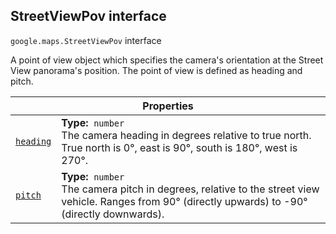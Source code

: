 
<devsite-heading text=" StreetViewPov interface" for="StreetViewPov" level="h2" link="" toc="" back-to-top=""><h2 id="StreetViewPov" is-upgraded="">StreetViewPov interface </h2></devsite-heading>
<p>
<code translate="no" dir="ltr"><span itemprop="path">google.maps</span>.<span itemprop="name">StreetViewPov</span></code>
interface
</p>
<p>A point of view object which specifies the camera's orientation at the Street View panorama's position. The point of view is defined as heading and pitch.</p>
<div class="devsite-table-wrapper"><table class="properties responsive" summary="interface StreetViewPov - Properties">
<thead>
<tr><th colspan="2">Properties</th>
</tr></thead>
<tbody>
<tr id="StreetViewPov.heading">
<td itemprop="property"><code translate="no" dir="ltr"><a class="secret-link" href="#StreetViewPov.heading"><span>heading</span></a></code></td>
<td><div><strong>Type:</strong>&nbsp; <code translate="no" dir="ltr">number</code></div>
<div class="desc">The camera heading in degrees relative to true north. True north is 0°, east is 90°, south is 180°, west is 270°.</div></td>
</tr>
<tr id="StreetViewPov.pitch">
<td itemprop="property"><code translate="no" dir="ltr"><a class="secret-link" href="#StreetViewPov.pitch"><span>pitch</span></a></code></td>
<td><div><strong>Type:</strong>&nbsp; <code translate="no" dir="ltr">number</code></div>
<div class="desc">The camera pitch in degrees, relative to the street view vehicle. Ranges from 90° (directly upwards) to -90° (directly downwards).</div></td>
</tr>
</tbody>
</table></div>
<script src="replace_links.js"></script>
